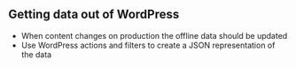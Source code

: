 ##  Getting data out of WordPress

* When content changes on production the offline data should be updated
* Use WordPress actions and filters to create a JSON representation of the data